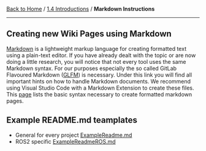 [Back to Home](../../README.md) / [1.4 Introductions](1.4-introductions.md) / **Markdown Instructions**

<hr>

## Creating new Wiki Pages using Markdown

[Markdown](https://en.wikipedia.org/wiki/Markdown) is a lightweight markup language for creating formatted text using a plain-text editor. If you have already dealt with the topic or are now doing a little research, you will notice that not every tool uses the same Markdown syntax. For our purposes especially the so called GitLab Flavoured Markdown ([GLFM](https://docs.gitlab.com/ee/user/markdown.html)) is necessary. Under this link you will find all important hints on how to handle Markdown documents. We recommend using Visual Studio Code with a Markdown Extension to create these files. This [page](https://www.markdownguide.org/basic-syntax/) lists the basic syntax necessary to create formatted markdown pages.

## Example README.md teamplates
- General for every project [ExampleReadme.md](example_readme.md)
- ROS2 specific [ExampleReadmeROS.md](example_readme_ros.md)
